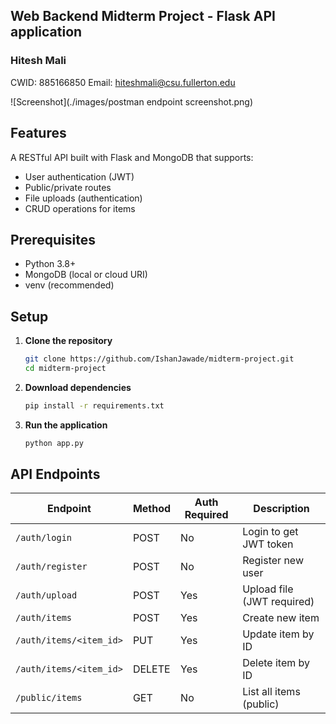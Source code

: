 ## Web Backend Midterm Project - Flask API application 

### Hitesh Mali   
CWID: 885166850     Email: hiteshmali@csu.fullerton.edu

![Screenshot](./images/postman endpoint screenshot.png)

## **Features**
A RESTful API built with Flask and MongoDB that supports:
- User authentication (JWT)
- Public/private routes
- File uploads (authentication)
- CRUD operations for items

## **Prerequisites**
- Python 3.8+
- MongoDB (local or cloud URI)
- venv (recommended)

## **Setup**
1. **Clone the repository**
    ```bash
    git clone https://github.com/IshanJawade/midterm-project.git
    cd midterm-project

2. **Download dependencies**
    ```bash
    pip install -r requirements.txt

3. **Run the application**
    ```bash
    python app.py

## API Endpoints

| Endpoint                     | Method | Auth Required | Description                        |
|------------------------------|--------|---------------|------------------------------------|
| `/auth/login`                | POST   | No            | Login to get JWT token             |
| `/auth/register`             | POST   | No            | Register new user                  |
| `/auth/upload`               | POST   | Yes           | Upload file (JWT required)         |
| `/auth/items`                | POST   | Yes           | Create new item                    |
| `/auth/items/<item_id>`      | PUT    | Yes           | Update item by ID                  |
| `/auth/items/<item_id>`      | DELETE | Yes           | Delete item by ID                  |
| `/public/items`              | GET    | No            | List all items (public)            |

